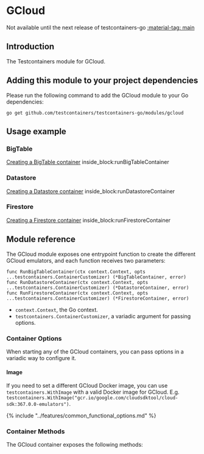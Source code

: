 # GCloud

Not available until the next release of testcontainers-go <a href="https://github.com/testcontainers/testcontainers-go"><span class="tc-version">:material-tag: main</span></a>

## Introduction

The Testcontainers module for GCloud.

## Adding this module to your project dependencies

Please run the following command to add the GCloud module to your Go dependencies:

```
go get github.com/testcontainers/testcontainers-go/modules/gcloud
```

## Usage example

### BigTable

<!--codeinclude-->
[Creating a BigTable container](../../modules/gcloud/examples_test.go) inside_block:runBigTableContainer
<!--/codeinclude-->

### Datastore

<!--codeinclude-->
[Creating a Datastore container](../../modules/gcloud/examples_test.go) inside_block:runDatastoreContainer
<!--/codeinclude-->

### Firestore

<!--codeinclude-->
[Creating a Firestore container](../../modules/gcloud/examples_test.go) inside_block:runFirestoreContainer
<!--/codeinclude-->

## Module reference

The GCloud module exposes one entrypoint function to create the different GCloud emulators, and each function receives two parameters:

```golang
func RunBigTableContainer(ctx context.Context, opts ...testcontainers.ContainerCustomizer) (*BigTableContainer, error)
func RunDatastoreContainer(ctx context.Context, opts ...testcontainers.ContainerCustomizer) (*DatastoreContainer, error)
func RunFirestoreContainer(ctx context.Context, opts ...testcontainers.ContainerCustomizer) (*FirestoreContainer, error)
```

- `context.Context`, the Go context.
- `testcontainers.ContainerCustomizer`, a variadic argument for passing options.

### Container Options

When starting any of the GCloud containers, you can pass options in a variadic way to configure it.

#### Image

If you need to set a different GCloud Docker image, you can use `testcontainers.WithImage` with a valid Docker image
for GCloud. E.g. `testcontainers.WithImage("gcr.io/google.com/cloudsdktool/cloud-sdk:367.0.0-emulators")`.

{% include "../features/common_functional_options.md" %}

### Container Methods

The GCloud container exposes the following methods:
